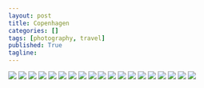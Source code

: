 ```yaml
---
layout: post
title: Copenhagen
categories: []
tags: [photography, travel]
published: True
tagline: 
---
```


![](/img/copenhagen/IMG_8766.jpg)
![](/img/copenhagen/IMG_8771.jpg)
![](/img/copenhagen/IMG_8772.jpg)
![](/img/copenhagen/IMG_8776.jpg)
![](/img/copenhagen/IMG_8777.jpg)
![](/img/copenhagen/IMG_8781.jpg)
![](/img/copenhagen/IMG_8783.jpg)
![](/img/copenhagen/IMG_8784.jpg)
![](/img/copenhagen/IMG_8788.jpg)
![](/img/copenhagen/IMG_8795.jpg)
![](/img/copenhagen/IMG_8797.jpg)
![](/img/copenhagen/IMG_8801.jpg)
![](/img/copenhagen/IMG_8816.jpg)
![](/img/copenhagen/IMG_8842.jpg)
![](/img/copenhagen/IMG_8855.jpg)
![](/img/copenhagen/IMG_8860.jpg)
![](/img/copenhagen/IMG_8866.jpg)
![](/img/copenhagen/IMG_8886.jpg)
![](/img/copenhagen/IMG_8888.jpg)